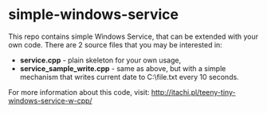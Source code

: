 # simple-windows-service

This repo contains simple Windows Service, that can be extended with your own code. There are 2 source files that you may
be interested in:

* **service.cpp** - plain skeleton for your own usage,
* **service_sample_write.cpp** - same as above, but with a simple mechanism that writes current date to C:\file.txt every 10
seconds.

For more information about this code, visit: http://itachi.pl/teeny-tiny-windows-service-w-cpp/